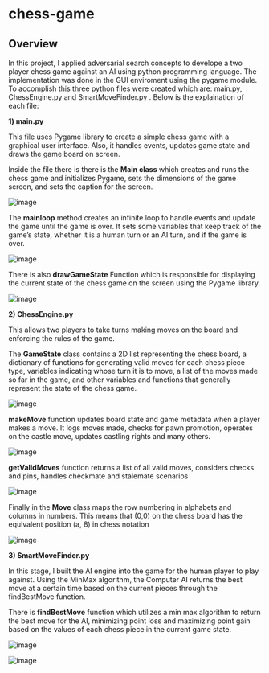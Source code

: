 # chess-game
## Overview

In this project, I applied adversarial search concepts to develope a two player chess game against an AI using python programming language. The implementation was done in the GUI enviroment using the pygame module. To accomplish this three python files were created which are: main.py, ChessEngine.py and SmartMoveFinder.py . Below is the explaination of each file: 

**1) main.py**

This file uses Pygame library to create a simple chess game with a graphical user interface. Also, it handles events, updates game state and draws the game board on screen. 

Inside the file there is there is the **Main class** which creates and runs the chess game and initializes Pygame, sets the dimensions of the game screen, and sets the caption for the screen.

![image](https://github.com/user-attachments/assets/098705a4-f150-4ddc-81b9-082f63858596)

The **mainloop** method creates an infinite loop to handle events and update the game until the game is over. It sets some variables that keep track of the game’s state, whether it is a human turn or an AI turn, and if the game is over.

![image](https://github.com/user-attachments/assets/622323de-8d2a-41e4-8139-8ef5e2f9c567)

There is also **drawGameState** Function which is responsible for displaying the current state of the chess game on the screen using the Pygame library.

![image](https://github.com/user-attachments/assets/e8654aaf-1bd9-49eb-ba44-ac4112f22c07)


**2) ChessEngine.py**

This allows two players to take turns making moves on the board and enforcing the rules of the game.

The **GameState** class	contains a 2D list representing the chess board, a dictionary of functions for generating valid moves for each chess piece type, variables indicating whose turn it is to move, a list of the moves made so far in the game, and other variables and functions that generally represent the state of the chess game.

![image](https://github.com/user-attachments/assets/7abd5208-756e-486a-a288-0d6d073f3e52)

**makeMove** function updates board state and game metadata when a player makes a move. It logs moves made, checks for pawn promotion, operates on the castle move, updates castling rights and many others.

![image](https://github.com/user-attachments/assets/a2053594-af2d-48c7-8007-9e2d1024136c)

**getValidMoves** function returns a list of all valid moves, considers checks and pins, handles checkmate and stalemate scenarios

![image](https://github.com/user-attachments/assets/e5a56cbc-ff2f-4cd0-aa2f-99eeed0ba8e4)

Finally in the **Move** class maps the row numbering in alphabets and columns in numbers. This means that (0,0) on the chess board has the equivalent position (a, 8) in chess notation

![image](https://github.com/user-attachments/assets/9278fb3c-c568-4e5a-b007-cf8716c0d4d9)


**3) SmartMoveFinder.py**

In this stage, I built the AI engine into the game for the human player to play against. Using the MinMax algorithm, the Computer AI returns the best move at a certain time based on the current pieces through the findBestMove function. 

There is **findBestMove** function which utilizes a min max algorithm to return the best move for the AI, minimizing point loss and maximizing point gain based on the values of each chess piece in the current game state.

![image](https://github.com/user-attachments/assets/96e5c10f-3b09-4df1-a722-15f725003fe6)




![image](https://github.com/user-attachments/assets/a25620b8-ef96-4481-992c-b2e17f381d57)



